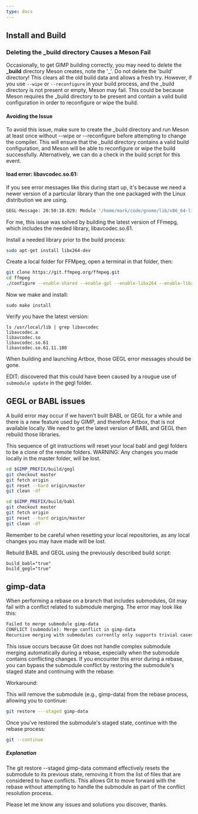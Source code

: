 ```yaml
---
type: docs
---
```


## Install and Build

### Deleting the _build directory Causes a Meson Fail

Occasionally, to get GIMP building correctly, you may need to delete the **_build** directory Meson creates, note the '_'. Do not delete the 'build' directory! This clears all the old build data and allows a fresh try. However, if you use `--wipe` or `--reconfigure` in your build process, and the _build directory is not present or empty, Meson may fail. This could be because Meson requires the _build directory to be present and contain a valid build configuration in order to reconfigure or wipe the build.

#### Avoiding the Issue

To avoid this issue, make sure to create the _build directory and run Meson at least once without --wipe or --reconfigure before attempting to change the compiler. This will ensure that the _build directory contains a valid build configuration, and Meson will be able to reconfigure or wipe the build successfully. Alternatively, we can do a check in the build script for this event.

#### load error: libavcodec.so.61:

If you see error messages like this during start up, it's because we need a newer version of a particular
library than the one packaged with the Linux distribution we are using.

```bash
GEGL-Message: 20:50:10.029: Module '/home/mark/code/gnome/lib/x86_64-linux-gnu/gegl-0.4/ff-save.so' load error: libavcodec.so.61: cannot open shared object file: No such file or directory
```

For me, this issue was solved by building the latest version of FFmepg, which includes the needed library, libavcodec.so.61.

Install a needed library prior to the build process:
```bash
sudo apt-get install libx264-dev
```

Create a local folder for FFMpeg, open a terminal in that folder, then:

```bash
git clone https://git.ffmpeg.org/ffmpeg.git
cd ffmpeg
./configure --enable-shared --enable-gpl --enable-libx264 --enable-libx265  --disable-x86asm --disable-libopus
```

Now we make and install:
```
sudo make install
```

Verify you have the latest version:
```
ls /usr/local/lib | grep libavcodec
libavcodec.a
libavcodec.so
libavcodec.so.61
libavcodec.so.61.11.100
```

When building and launching Artbox, those GEGL error messages should be gone.

EDIT: discovered that this could have been caused by a rougue use of `submodule update` in
the gegl folder.

## GEGL or BABL issues

A build error may occur if we haven't built BABL or GEGL for a while and there is a new feature used by GIMP, and therefore Artbox, that is not available locally.  We need to get the latest version of BABL and GEGL then rebuild those libraries.

This sequence of git instructions will reset your local babl and gegl folders to be a clone of the remote folders. WARNING: Any changes you made locally in the master folder, will be lost.
```Bash
cd $GIMP_PREFIX/build/gegl
git checkout master
git fetch origin
git reset --hard origin/master
git clean -df

cd $GIMP_PREFIX/build/babl
git checkout master
git fetch origin
git reset --hard origin/master
git clean -df
```
Remember to be careful when resetting your local repositories, as any local changes you may have made will be lost.

Rebuild BABL and GEGL using the previously described build script:
```shell
build_babl="true"
build_gegl="true"
````

## gimp-data

When performing a rebase on a branch that includes submodules, Git may fail with a conflict related to submodule merging. The error may look like this:

```sh
Failed to merge submodule gimp-data
CONFLICT (submodule): Merge conflict in gimp-data
Recursive merging with submodules currently only supports trivial cases.
```

This issue occurs because Git does not handle complex submodule merging automatically during a rebase, especially when the submodule contains conflicting changes. If you encounter this error during a rebase, you can bypass the submodule conflict by restoring the submodule's staged state and continuing with the rebase:

Workaround:

This will remove the submodule (e.g., gimp-data) from the rebase process, allowing you to continue:

```sh
git restore ---staged gimp-data
```

Once you've restored the submodule's staged state, continue with the rebase process:

```sh
git --continue
```

##### Explanation

The git restore --staged gimp-data command effectively resets the submodule to its previous state, removing it from the list of files that are considered to have conflicts. This allows Git to move forward with the rebase without attempting to handle the submodule as part of the conflict resolution process.




Please let me know any issues and solutions you discover, thanks.